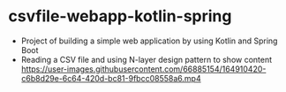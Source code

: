 # csvfile-webapp-kotlin-spring
* Project of building a simple web application by using Kotlin and Spring Boot <br>
* Reading a CSV file and using N-layer design pattern to show content <br>
https://user-images.githubusercontent.com/66885154/164910420-c6b8d29e-6c64-420d-bc81-9fbcc08558a6.mp4

